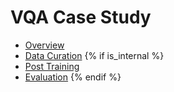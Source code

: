 # VQA Case Study

- [Overview](overview.md)
- [Data Curation](data_curation.md)
{% if is_internal %}
- [Post Training](post_training.md)
- [Evaluation](evaluation.md)
{% endif %}
